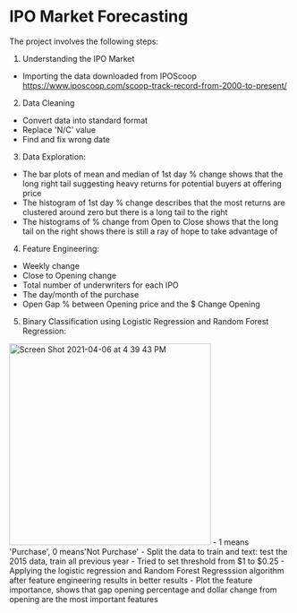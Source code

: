 # IPO Market Forecasting
The project involves the following steps:

1. Understanding the IPO Market
- Importing the data downloaded from IPOScoop https://www.iposcoop.com/scoop-track-record-from-2000-to-present/

2. Data Cleaning
- Convert data into standard format
- Replace 'N/C' value
- Find and fix wrong date 

3. Data Exploration:
- The bar plots of mean and median of 1st day % change shows that the long right tail suggesting heavy returns for potential buyers at offering price
- The histogram of 1st day % change describes that the most returns are clustered around zero but there is a long tail to the right
- The histograms of % change  from Open to Close shows that the long tail on the right shows there is still a ray of hope to take advantage of

4. Feature Engineering:
- Weekly change
- Close to Opening change
- Total number of underwriters for each IPO
- The day/month of the purchase
- Open Gap % between Opening price and the $ Change Opening

5. Binary Classification using Logistic Regression and Random Forest Regression:
<img width="360" alt="Screen Shot 2021-04-06 at 4 39 43 PM" src="https://user-images.githubusercontent.com/69823722/113776082-81944b00-96f7-11eb-8bc4-0db7feaeece4.png">
- 1 means 'Purchase', 0 means'Not Purchase'
- Split the data to train and text: test the 2015 data, train all previous year
- Tried to set threshold from $1 to $0.25
- Applying the logistic regression and Random Forest Regresssion algorithm after feature engineering results in better results
- Plot the feature importance, shows that gap opening percentage and dollar change from opening are the most important features 

